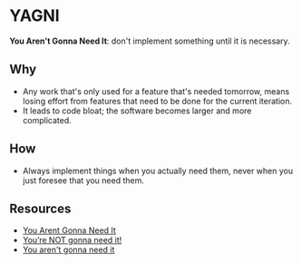 # YAGNI

**You Aren't Gonna Need It**: don't implement something until it is necessary.

## Why

- Any work that's only used for a feature that's needed tomorrow, means losing
  effort from features that need to be done for the current iteration.
- It leads to code bloat; the software becomes larger and more complicated.

## How

- Always implement things when you actually need them, never when you just
  foresee that you need them.

## Resources

- [You Arent Gonna Need It](http://c2.com/xp/YouArentGonnaNeedIt.html)
- [You’re NOT gonna need it!](https://ronjeffries.com/xprog/articles/practices/pracnotneed/)
- [You aren't gonna need it](https://en.wikipedia.org/wiki/You_aren%27t_gonna_need_it)